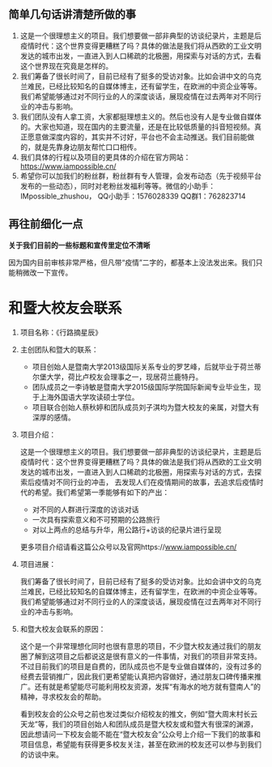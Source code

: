 ## 简单几句话讲清楚所做的事

1. 这是一个很理想主义的项目。我们想要做一部非典型的访谈纪录片，主题是后疫情时代：这个世界变得更糟糕了吗？具体的做法是我们将从西欧的工业文明发达的城市出发，一直进入到人口稀疏的北极圈，用探索与对话的方式，去看这个世界现在究竟是怎样的。
1. 我们筹备了很长时间了，目前已经有了挺多的受访对象。比如会讲中文的乌克兰难民，已经比较知名的自媒体博主，还有留学生，在欧洲的中资企业等等。我们希望能够通过对不同行业的人的深度谈话，展现疫情在过去两年对不同行业的冲击与影响。
1. 我们团队没有人拿工资，大家都挺理想主义的。然后也没有人是专业做自媒体的。大家也知道，现在国内的主要流量，还是在比较低质量的抖音短视频。真正愿意做深度内容的，其实并不讨好，平台也不会主动推送。我们目前能做的，就是先靠身边朋友帮忙口口相传。
1. 我们具体的行程以及项目的更具体的介绍在官方网站： https://www.iampossible.cn/
1. 希望你可以加我们的粉丝群，粉丝群有专人管理，会发布动态（先于视频平台发布的一些动态），同时对老粉丝发福利等等。微信的小助手： IMpossible_zhushou， QQ小助手：1576028339   QQ群1：762823714



## 再往前细化一点

**关于我们目前的一些标题和宣传里定位不清晰**

因为国内目前审核非常严格，但凡带“疫情”二字的，都基本上没法发出来。我们只能稍微改一下宣传。



# 和暨大校友会联系

1. 项目名称：《行路摘星辰》

2. 主创团队和暨大的联系：

   - 项目创始人是暨南大学2013级国际关系专业的罗艺峰，后就毕业于荷兰蒂尔堡大学，荷比卢校友会理事之一，现居荷兰鹿特丹。
   - 团队成员之一李诗敏是暨南大学2015级国际学院国际新闻专业毕业生，现于上海外国语大学攻读硕士学位。
   - 项目联合创始人蔡秋婷和团队成员刘子淇均为暨大校友的亲属，对暨大有深厚的感情。

3. 项目介绍：

   这是一个很理想主义的项目。我们想要做一部非典型的访谈纪录片，主题是后疫情时代：这个世界变得更糟糕了吗？具体的做法是我们将从西欧的工业文明发达的城市出发，一直进入到人口稀疏的北极圈，用探索与对话的方式，去探索后疫情对不同行业的冲击， 去发现人们在疫情期间的故事，去追求后疫情时代的希望。我们希望第一季能够有如下的产出：

   - 对不同的人群进行深度的访谈对话
   - 一次具有探索意义和不可预期的公路旅行
   - 对以上两点的总结与升华，用公路行+访谈的纪录片进行呈现

   更多项目介绍请看这篇公众号以及官网https://www.iampossible.cn/

4. 项目进展：

   我们筹备了很长时间了，目前已经有了挺多的受访对象。比如会讲中文的乌克兰难民，已经比较知名的自媒体博主，还有留学生，在欧洲的中资企业等等。我们希望能够通过对不同行业的人的深度谈话，展现疫情在过去两年对不同行业的冲击与影响。

5. 和暨大校友会联系的原因：

   这个是一个非常理想化同时也很有意思的项目，不少暨大校友通过我们的朋友圈了解到这项目之后都说这是很有意义的一件事情，对我们的项目非常支持。不过目前我们的项目是自费的，团队成员也不是专业做自媒体的，没有过多的经费去营销推广，因此我们更希望能认真把内容做好，通过朋友口碑传播来推广。还有就是希望能尽可能利用校友资源，发挥“有海水的地方就有暨南人”的精神，寻求校友会的帮助。

   看到校友会的公众号之前也发过类似介绍校友的推文，例如“暨大周末村长云天龙”等，我们的项目创始人和团队成员是暨大校友或和暨大有很深的渊源，因此想请问一下校友会能不能在“暨大校友会”公众号上介绍一下我们的故事和项目信息，希望能有获得更多校友关注，甚至在欧洲的校友还可以参与到我们的访谈中来。
